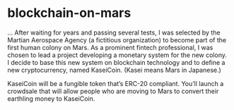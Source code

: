 # blockchain-on-mars
... 
After waiting for years and passing several tests, I was selected by the Martian Aerospace Agency (a fictitious organization) to become part of the first human colony on Mars. As a prominent fintech professional, I was chosen to lead a project developing a monetary system for the new colony. I decide to base this new system on blockchain technology and to define a new cryptocurrency, named KaseiCoin. (Kasei means Mars in Japanese.)

KaseiCoin will be a fungible token that’s ERC-20 compliant. You’ll launch a crowdsale that will allow people who are moving to Mars to convert their earthling money to KaseiCoin. 
